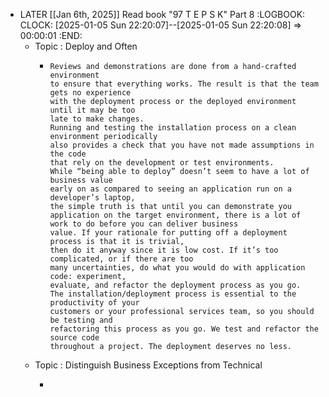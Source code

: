 - LATER [[Jan 6th, 2025]] Read book "97 T E P S K" Part 8
  :LOGBOOK:
  CLOCK: [2025-01-05 Sun 22:20:07]--[2025-01-05 Sun 22:20:08] =>  00:00:01
  :END:
	- Topic : Deploy and Often
		- ```apl
		  Reviews and demonstrations are done from a hand-crafted environment
		  to ensure that everything works. The result is that the team gets no experience
		  with the deployment process or the deployed environment until it may be too
		  late to make changes.
		  Running and testing the installation process on a clean environment periodically
		  also provides a check that you have not made assumptions in the code
		  that rely on the development or test environments.
		  While “being able to deploy” doesn’t seem to have a lot of business value
		  early on as compared to seeing an application run on a developer’s laptop,
		  the simple truth is that until you can demonstrate you application on the target environment, there is a lot of work to do before you can deliver business
		  value. If your rationale for putting off a deployment process is that it is trivial,
		  then do it anyway since it is low cost. If it’s too complicated, or if there are too
		  many uncertainties, do what you would do with application code: experiment,
		  evaluate, and refactor the deployment process as you go.
		  The installation/deployment process is essential to the productivity of your
		  customers or your professional services team, so you should be testing and
		  refactoring this process as you go. We test and refactor the source code
		  throughout a project. The deployment deserves no less.
		  ```
	- Topic : Distinguish Business Exceptions from Technical
		- ```apl
		  ```